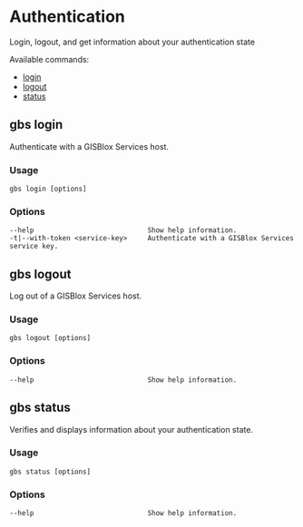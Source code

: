 # Authentication 
Login, logout, and get information about your authentication state

Available commands:
- [login](#gbs-login)
- [logout](#gbs-logout)
- [status](#gbs-status)

## gbs login
Authenticate with a GISBlox Services host.

### Usage
```
gbs login [options]
```

### Options
```
--help                            Show help information.
-t|--with-token <service-key>     Authenticate with a GISBlox Services service key.
```

## gbs logout
Log out of a GISBlox Services host.

### Usage
```
gbs logout [options]
```

### Options
```
--help                            Show help information.
```

## gbs status 
Verifies and displays information about your authentication state.

### Usage
```
gbs status [options]
```

### Options
```
--help                            Show help information.
```


